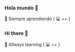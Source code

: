 ### Hola mundo 👋

🌱 Siempre aprendiendo {
  💻 ++
}

### Hi there 👋

🌱 Allways learning {
  💻 ++
}
<!--
**rescolanof/rescolanof** is a ✨ _special_ ✨ repository because its `README.md` (this file) appears on your GitHub profile.

Here are some ideas to get you started:

- 🔭 I’m currently working on ...
- 🌱 I’m currently learning ...
- 👯 I’m looking to collaborate on ...
- 🤔 I’m looking for help with ...
- 💬 Ask me about ...
- 📫 How to reach me: ...
- 😄 Pronouns: ...
- ⚡ Fun fact: ...
-->
